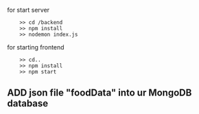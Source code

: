 for start server

        >> cd /backend
        >> npm install
        >> nodemon index.js

for starting frontend
        
        >> cd..
        >> npm install
        >> npm start

## ADD json file "foodData" into ur MongoDB database
